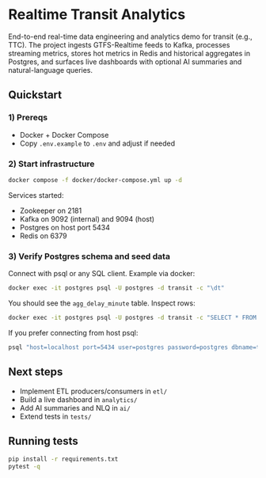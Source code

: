 # Realtime Transit Analytics

End-to-end real-time data engineering and analytics demo for transit (e.g., TTC). The project ingests GTFS-Realtime feeds to Kafka, processes streaming metrics, stores hot metrics in Redis and historical aggregates in Postgres, and surfaces live dashboards with optional AI summaries and natural-language queries.

## Quickstart

### 1) Prereqs
- Docker + Docker Compose
- Copy `.env.example` to `.env` and adjust if needed

### 2) Start infrastructure
```bash
docker compose -f docker/docker-compose.yml up -d
```

Services started:
- Zookeeper on 2181
- Kafka on 9092 (internal) and 9094 (host)
- Postgres on host port 5434
- Redis on 6379

### 3) Verify Postgres schema and seed data
Connect with psql or any SQL client. Example via docker:
```bash
docker exec -it postgres psql -U postgres -d transit -c "\dt"
```
You should see the `agg_delay_minute` table. Inspect rows:
```bash
docker exec -it postgres psql -U postgres -d transit -c "SELECT * FROM agg_delay_minute ORDER BY ts DESC LIMIT 5;"
```

If you prefer connecting from host psql:
```bash
psql "host=localhost port=5434 user=postgres password=postgres dbname=transit" -c "SELECT COUNT(*) FROM agg_delay_minute;"
```

## Next steps
- Implement ETL producers/consumers in `etl/`
- Build a live dashboard in `analytics/`
- Add AI summaries and NLQ in `ai/`
- Extend tests in `tests/`

## Running tests

```bash
pip install -r requirements.txt
pytest -q
```


